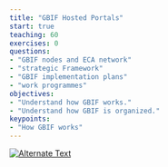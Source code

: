 ```yaml
---
title: "GBIF Hosted Portals"
start: true
teaching: 60
exercises: 0
questions:
- "GBIF nodes and ECA network"
- "strategic Framework"
- "GBIF implementation plans"
- "work programmes"
objectives:
- "Understand how GBIF works."
- "Understand how GBIF is organized."
keypoints:
- "How GBIF works"
---
```



<a href="https://vimeo.com/475763745" title="Introduction movie">
<img src="{{ '/assets/img/hportals.PNG' | relative_url }}" alt="Alternate Text" />
</a>
